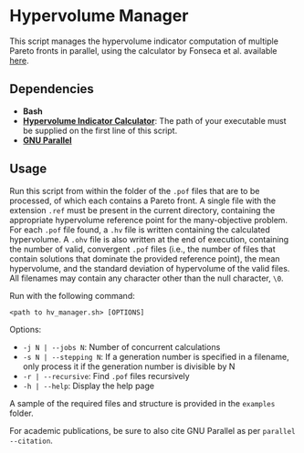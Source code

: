 # Hypervolume Manager
This script manages the hypervolume indicator computation of multiple Pareto fronts in parallel, using the calculator by Fonseca et al. available <a href="http://lopez-ibanez.eu/hypervolume">here</a>.

Dependencies
-----
*	<b>Bash</b>
*	<b><a href="http://lopez-ibanez.eu/hypervolume">Hypervolume Indicator Calculator</a></b>: The path of your executable must be supplied on the first line of this script.
*	<b><a href="https://www.gnu.org/software/parallel/">GNU Parallel</a></b>

Usage
-----
Run this script from within the folder of the ```.pof``` files that are to be processed, of which each contains a Pareto front.
A single file with the extension ```.ref``` must be present in the current directory, containing the appropriate hypervolume reference point for the many-objective problem.
For each ```.pof``` file found, a ```.hv``` file is written containing the calculated hypervolume.
A ```.ohv``` file is also written at the end of execution, containing the number of valid, convergent ```.pof``` files (i.e., the number of files that contain solutions that dominate the provided reference point), the mean hypervolume, and the standard deviation of hypervolume of the valid files.
All filenames may contain any character other than the null character, ```\0```.

Run with the following command:
```
<path to hv_manager.sh> [OPTIONS]
```

Options:
*	```-j N | --jobs N```: Number of concurrent calculations
*	```-s N | --stepping N```: If a generation number is specified in a filename, only process it if the generation number is divisible by N
*	```-r | --recursive```: Find ```.pof``` files recursively
*	```-h | --help```: Display the help page

A sample of the required files and structure is provided in the ```examples``` folder.

For academic publications, be sure to also cite GNU Parallel as per ```parallel --citation```.